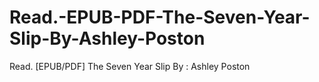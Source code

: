 # Read.-EPUB-PDF-The-Seven-Year-Slip-By-Ashley-Poston
Read. [EPUB/PDF] The Seven Year Slip By : Ashley Poston
